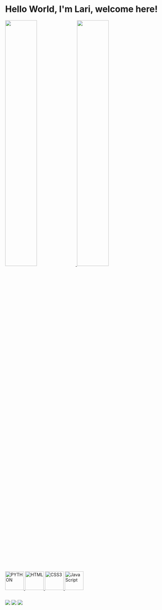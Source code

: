 # Hello World, I'm Lari, welcome here!

<div>
  <a href="https://github.com/withxlari">
  <img width="45%" src="https://github-readme-stats.vercel.app/api?username=withxlari&show_icons=true&theme=synthwave&include_all_commits=true&count_private=true"/>
  <img width="45%" src="https://github-readme-stats.vercel.app/api/top-langs/?username=withxlari&layout=compact&langs_count=6&theme=synthwave"/>
</div>

<div style=display: inline_block><br>
  <img src="https://cdn.jsdelivr.net/gh/devicons/devicon/icons/python/python-original.svg" width="60" alt="PYTHON">
  <img src="https://cdn.jsdelivr.net/gh/devicons/devicon/icons/html5/html5-original.svg" width="60" alt="HTML">
  <img src="https://cdn.jsdelivr.net/gh/devicons/devicon/icons/css3/css3-original.svg" width="60" alt="CSS3"/>
  <img src="https://cdn.jsdelivr.net/gh/devicons/devicon/icons/javascript/javascript-original.svg" width="60" alt="JavaScript"/>
</div>
  
##

<div> 
  <a href="https://www.instagram.com/withlarix/" target="_blank"><img src="https://img.shields.io/badge/-Instagram-%23E4405F?style=for-the-badge&logo=instagram&logoColor=white" target="_blank"></a>
  <a href = "mailto: vlarissaq265@gmail.com"><img src="https://img.shields.io/badge/-Gmail-%23333?style=for-the-badge&logo=gmail&logoColor=white" target="_blank"></a>
  <a href="https://www.linkedin.com/in/larissavitoriax/" target="_blank"><img src="https://img.shields.io/badge/-LinkedIn-%230077B5?style=for-the-badge&logo=linkedin&logoColor=white" target="_blank"></a> 
</div>
